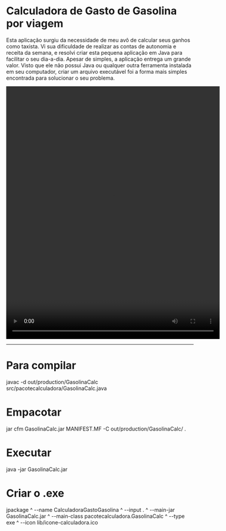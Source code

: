 # Calculadora de Gasto de Gasolina por viagem

Esta aplicação surgiu da necessidade de meu avô de calcular seus ganhos como taxista. Vi sua dificuldade de realizar as contas de autonomia e receita da semana, e resolvi criar esta pequena aplicação em Java para facilitar o seu dia-a-dia. Apesar de simples, a aplicação entrega um grande valor. Visto que ele não possui Java ou qualquer outra ferramenta instalada em seu computador, criar um arquivo executável foi a forma mais simples encontrada para solucionar o seu problema.

<video src="/lib/video-demo.mp4" width="574" height="680" controls></video>

---
# Para compilar

javac -d out/production/GasolinaCalc src/pacotecalculadora/GasolinaCalc.java

# Empacotar

jar cfm GasolinaCalc.jar MANIFEST.MF -C out/production/GasolinaCalc/ .

# Executar

java -jar GasolinaCalc.jar

# Criar o .exe

  jpackage ^
  --name CalculadoraGastoGasolina ^
  --input . ^
  --main-jar GasolinaCalc.jar ^
  --main-class pacotecalculadora.GasolinaCalc ^
  --type exe ^
  --icon lib/icone-calculadora.ico

